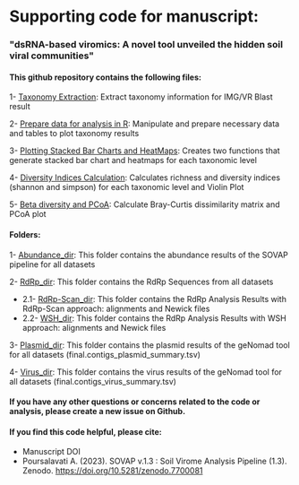 # Supporting code for manuscript:
### "dsRNA-based viromics: A novel tool unveiled the hidden soil viral communities"

#### This github repository contains the following files:

1- [Taxonomy Extraction](https://github.com/poursalavati/SOVAP_Soil_dsRNA/blob/main/Taxonomy.md): Extract taxonomy information for IMG/VR Blast result   
  
2- [Prepare data for analysis in R](https://github.com/poursalavati/SOVAP_Soil_dsRNA/blob/main/Preparation.R): Manipulate and prepare necessary data and tables to plot taxonomy results  
  
3- [Plotting Stacked Bar Charts and HeatMaps](https://github.com/poursalavati/SOVAP_Soil_dsRNA/blob/main/StackedBarcharts_HeatMaps.R): Creates two functions that generate stacked bar chart and heatmaps for each taxonomic level  
  
4- [Diversity Indices Calculation](https://github.com/poursalavati/SOVAP_Soil_dsRNA/blob/main/Diversity_Indices.R): Calculates richness and diversity indices (shannon and simpson) for each taxonomic level and Violin Plot   
  
5- [Beta diversity and PCoA](https://github.com/poursalavati/SOVAP_Soil_dsRNA/blob/main/Beta_and_PCoA.R): Calculate Bray-Curtis dissimilarity matrix and PCoA plot  
  
#### Folders:  
1- [Abundance_dir](https://github.com/poursalavati/SOVAP_Soil_dsRNA/tree/main/Abundance_Results): This folder contains the abundance results of the SOVAP pipeline for all datasets  
  
2- [RdRp_dir](https://github.com/poursalavati/SOVAP_Soil_dsRNA/tree/main/RdRp_Results): This folder contains the RdRp Sequences from all datasets  
- 2.1- [RdRp-Scan_dir](https://github.com/poursalavati/SOVAP_Soil_dsRNA/tree/main/RdRp_Results/RdRp-Scan): This folder contains the RdRp Analysis Results with RdRp-Scan approach: alignments and Newick files
- 2.2- [WSH_dir](https://github.com/poursalavati/SOVAP_Soil_dsRNA/tree/main/RdRp_Results/WSH): This folder contains the RdRp Analysis Results with WSH approach: alignments and Newick files  

3- [Plasmid_dir](https://github.com/poursalavati/SOVAP_Soil_dsRNA/tree/main/geNomad_Plasmid): This folder contains the plasmid results of the geNomad tool for all datasets  (final.contigs_plasmid_summary.tsv)
  
4- [Virus_dir](https://github.com/poursalavati/SOVAP_Soil_dsRNA/tree/main/geNomad_Virus): This folder contains the virus results of the geNomad tool for all datasets  (final.contigs_virus_summary.tsv)

#### If you have any other questions or concerns related to the code or analysis, please create a new issue on Github.
#### If you find this code helpful, please cite:  
- Manuscript DOI  
- Poursalavati A. (2023). SOVAP v.1.3 : Soil Virome Analysis Pipeline (1.3). Zenodo. https://doi.org/10.5281/zenodo.7700081
